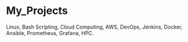 # My_Projects
Linux, Bash Scripting, Cloud Computing, AWS, DevOps, Jenkins, Docker, Ansible, Prometheus, Grafana, HPC.
